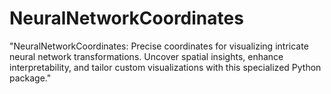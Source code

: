 # NeuralNetworkCoordinates
 "NeuralNetworkCoordinates: Precise coordinates for visualizing intricate neural network transformations. Uncover spatial insights, enhance interpretability, and tailor custom visualizations with this specialized Python package."

